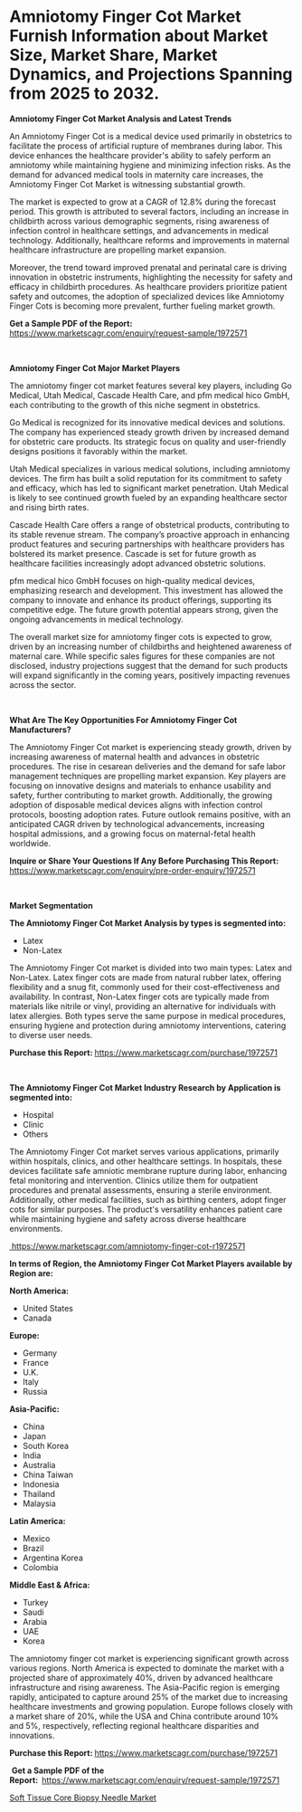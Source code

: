 <p><h1>Amniotomy Finger Cot Market Furnish Information about Market Size, Market Share, Market Dynamics, and Projections Spanning from 2025 to 2032.</h1></p><p><strong>Amniotomy Finger Cot Market Analysis and Latest Trends</strong></p>
<p><p>An Amniotomy Finger Cot is a medical device used primarily in obstetrics to facilitate the process of artificial rupture of membranes during labor. This device enhances the healthcare provider's ability to safely perform an amniotomy while maintaining hygiene and minimizing infection risks. As the demand for advanced medical tools in maternity care increases, the Amniotomy Finger Cot Market is witnessing substantial growth.</p><p>The market is expected to grow at a CAGR of 12.8% during the forecast period. This growth is attributed to several factors, including an increase in childbirth across various demographic segments, rising awareness of infection control in healthcare settings, and advancements in medical technology. Additionally, healthcare reforms and improvements in maternal healthcare infrastructure are propelling market expansion. </p><p>Moreover, the trend toward improved prenatal and perinatal care is driving innovation in obstetric instruments, highlighting the necessity for safety and efficacy in childbirth procedures. As healthcare providers prioritize patient safety and outcomes, the adoption of specialized devices like Amniotomy Finger Cots is becoming more prevalent, further fueling market growth.</p></p>
<p><strong>Get a Sample PDF of the Report:&nbsp;</strong> <a href="https://www.marketscagr.com/enquiry/request-sample/1972571?utm_campaign=2471&utm_medium=2&utm_source=Github&utm_content=ia&utm_term=05032025&utm_id=amniotomy-finger-cot">https://www.marketscagr.com/enquiry/request-sample/1972571</a></p>
<p>&nbsp;</p>
<p><strong>Amniotomy Finger Cot Major Market Players</strong></p>
<p><p>The amniotomy finger cot market features several key players, including Go Medical, Utah Medical, Cascade Health Care, and pfm medical hico GmbH, each contributing to the growth of this niche segment in obstetrics.</p><p>Go Medical is recognized for its innovative medical devices and solutions. The company has experienced steady growth driven by increased demand for obstetric care products. Its strategic focus on quality and user-friendly designs positions it favorably within the market.</p><p>Utah Medical specializes in various medical solutions, including amniotomy devices. The firm has built a solid reputation for its commitment to safety and efficacy, which has led to significant market penetration. Utah Medical is likely to see continued growth fueled by an expanding healthcare sector and rising birth rates.</p><p>Cascade Health Care offers a range of obstetrical products, contributing to its stable revenue stream. The company’s proactive approach in enhancing product features and securing partnerships with healthcare providers has bolstered its market presence. Cascade is set for future growth as healthcare facilities increasingly adopt advanced obstetric solutions.</p><p>pfm medical hico GmbH focuses on high-quality medical devices, emphasizing research and development. This investment has allowed the company to innovate and enhance its product offerings, supporting its competitive edge. The future growth potential appears strong, given the ongoing advancements in medical technology.</p><p>The overall market size for amniotomy finger cots is expected to grow, driven by an increasing number of childbirths and heightened awareness of maternal care. While specific sales figures for these companies are not disclosed, industry projections suggest that the demand for such products will expand significantly in the coming years, positively impacting revenues across the sector.</p></p>
<p>&nbsp;</p>
<p><strong>What Are The Key Opportunities For Amniotomy Finger Cot Manufacturers?</strong></p>
<p><p>The Amniotomy Finger Cot market is experiencing steady growth, driven by increasing awareness of maternal health and advances in obstetric procedures. The rise in cesarean deliveries and the demand for safe labor management techniques are propelling market expansion. Key players are focusing on innovative designs and materials to enhance usability and safety, further contributing to market growth. Additionally, the growing adoption of disposable medical devices aligns with infection control protocols, boosting adoption rates. Future outlook remains positive, with an anticipated CAGR driven by technological advancements, increasing hospital admissions, and a growing focus on maternal-fetal health worldwide.</p></p>
<p><strong>Inquire or Share Your Questions If Any Before Purchasing This Report:</strong> <a href="https://www.marketscagr.com/enquiry/pre-order-enquiry/1972571?utm_campaign=2471&utm_medium=2&utm_source=Github&utm_content=ia&utm_term=05032025&utm_id=amniotomy-finger-cot">https://www.marketscagr.com/enquiry/pre-order-enquiry/1972571</a></p>
<p>&nbsp;</p>
<p><strong>Market Segmentation</strong></p>
<p><strong>The Amniotomy Finger Cot Market Analysis by types is segmented into:</strong></p>
<p><ul><li>Latex</li><li>Non-Latex</li></ul></p>
<p><p>The Amniotomy Finger Cot market is divided into two main types: Latex and Non-Latex. Latex finger cots are made from natural rubber latex, offering flexibility and a snug fit, commonly used for their cost-effectiveness and availability. In contrast, Non-Latex finger cots are typically made from materials like nitrile or vinyl, providing an alternative for individuals with latex allergies. Both types serve the same purpose in medical procedures, ensuring hygiene and protection during amniotomy interventions, catering to diverse user needs.</p></p>
<p><strong>Purchase this Report:&nbsp;</strong><a href="https://www.marketscagr.com/purchase/1972571?utm_campaign=2471&utm_medium=2&utm_source=Github&utm_content=ia&utm_term=05032025&utm_id=amniotomy-finger-cot">https://www.marketscagr.com/purchase/1972571</a></p>
<p>&nbsp;</p>
<p><strong>The Amniotomy Finger Cot Market Industry Research by Application is segmented into:</strong></p>
<p><ul><li>Hospital</li><li>Clinic</li><li>Others</li></ul></p>
<p><p>The Amniotomy Finger Cot market serves various applications, primarily within hospitals, clinics, and other healthcare settings. In hospitals, these devices facilitate safe amniotic membrane rupture during labor, enhancing fetal monitoring and intervention. Clinics utilize them for outpatient procedures and prenatal assessments, ensuring a sterile environment. Additionally, other medical facilities, such as birthing centers, adopt finger cots for similar purposes. The product's versatility enhances patient care while maintaining hygiene and safety across diverse healthcare environments.</p></p>
<p><a href="https://www.marketscagr.com/amniotomy-finger-cot-r1972571?utm_campaign=2471&utm_medium=2&utm_source=Github&utm_content=ia&utm_term=05032025&utm_id=amniotomy-finger-cot">&nbsp;https://www.marketscagr.com/amniotomy-finger-cot-r1972571</a></p>
<p><strong>In terms of Region, the Amniotomy Finger Cot Market Players available by Region are:</strong></p>
<p>
    <p> <strong> North America: </strong>
        <ul>
            <li>United States</li>
            <li>Canada</li>
        </ul>
        </p> 
    <p> <strong> Europe: </strong>
        <ul>
            <li>Germany</li>
            <li>France</li>
            <li>U.K.</li>
            <li>Italy</li>
            <li>Russia</li>
        </ul>
        </p> 
    <p> <strong> Asia-Pacific: </strong>
        <ul>
            <li>China</li>
            <li>Japan</li>
            <li>South Korea</li>
            <li>India</li>
            <li>Australia</li>
            <li>China Taiwan</li>
            <li>Indonesia</li>
            <li>Thailand</li>
            <li>Malaysia</li>
        </ul>
        </p> 
    <p> <strong> Latin America: </strong>
        <ul>
            <li>Mexico</li>
            <li>Brazil</li>
            <li>Argentina Korea</li>
            <li>Colombia</li>
        </ul>
        </p> 
    <p> <strong> Middle East & Africa: </strong>
        <ul>
            <li>Turkey</li>
            <li>Saudi</li>
            <li>Arabia</li>
            <li>UAE</li>
            <li>Korea</li>
        </ul>
    </p>
    </p>
<p><p>The amniotomy finger cot market is experiencing significant growth across various regions. North America is expected to dominate the market with a projected share of approximately 40%, driven by advanced healthcare infrastructure and rising awareness. The Asia-Pacific region is emerging rapidly, anticipated to capture around 25% of the market due to increasing healthcare investments and growing population. Europe follows closely with a market share of 20%, while the USA and China contribute around 10% and 5%, respectively, reflecting regional healthcare disparities and innovations.</p></p>
<p><strong>Purchase this Report: </strong><a href="https://www.marketscagr.com/purchase/1972571?utm_campaign=2471&utm_medium=2&utm_source=Github&utm_content=ia&utm_term=05032025&utm_id=amniotomy-finger-cot">https://www.marketscagr.com/purchase/1972571</a></p>
<p>&nbsp;<strong>Get a Sample PDF of the Report:&nbsp;&nbsp;</strong><a href="https://www.marketscagr.com/enquiry/request-sample/1972571?utm_campaign=2471&utm_medium=2&utm_source=Github&utm_content=ia&utm_term=05032025&utm_id=amniotomy-finger-cot">https://www.marketscagr.com/enquiry/request-sample/1972571</a></p>
<p><strong></strong></p>
<p><p><a href="https://github.com/suleimannichelle7/Market-Research-Report-List-1/blob/main/soft-tissue-core-biopsy-needle-market.md?utm_campaign=2471&utm_medium=2&utm_source=Github&utm_content=ia&utm_term=05032025&utm_id=amniotomy-finger-cot">Soft Tissue Core Biopsy Needle Market</a></p></p>